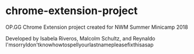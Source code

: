 # chrome-extension-project
OP.GG Chrome Extension project created for NWM Summer Minicamp 2018

Developed by Isabela Riveros, Malcolm Schultz, and Reynaldo I'msorryIdon'tknowhowtospellyourlastnamepleasefixthisasap